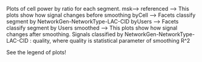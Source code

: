 Plots of cell power by ratio for each segment. 
   msk--> 
     referenced --> This plots show how signal changes before smoothing
       byCell --> Facets classify segment by NetworkGen-NetworkType-LAC-CID
       byUsers --> Facets classify segment by Users
     smoothed --> This plots show how signal changes after smoothing. Signals classified by 
     NetworkGen-NetworkType-LAC-CID : quality,
     where quality is statistical parameter of smoothing R^2
     
See the legend of plots!